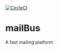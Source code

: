 [![CircleCI](https://circleci.com/gh/javaScriptKampala/mailBus.svg?style=svg)](https://circleci.com/gh/javaScriptKampala/mailBus) 
# mailBus
A fast mailing platform 
